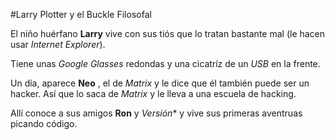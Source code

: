 
#Larry Plotter y el Buckle Filosofal

El niño huérfano **Larry** vive con sus tiós que lo tratan bastante mal
(le hacen usar *Internet Explorer*).

Tiene unas *Google Glasses* redondas y una cicatríz de un *USB* en la frente.

Un día, aparece **Neo** , el de *Matrix* y le dice que él también puede ser un hacker.
Así que lo saca de *Matrix* y le lleva a una escuela de hacking.

Allí conoce a sus amigos **Ron** y *Versión** y vive sus primeras aventruas picando código.
